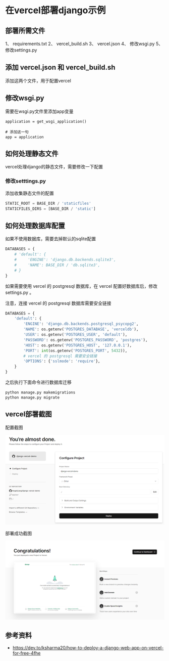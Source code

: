 # 在vercel部署django示例

## 部署所需文件

1、 requirements.txt
2、 vercel_build.sh
3、 vercel.json
4、 修改wsgi.py
5、 修改settings.py

## 添加 vercel.json 和 vercel_build.sh

添加这两个文件，用于配置vercel

## 修改wsgi.py

需要在wsgi.py文件里添加app变量

```
application = get_wsgi_application()

# 添加这一句
app = application
```

## 如何处理静态文件

vercel处理django的静态文件，需要修改一下配置

### 修改setttings.py

添加收集静态文件的配置

```python
STATIC_ROOT = BASE_DIR / 'staticfiles'
STATICFILES_DIRS = [BASE_DIR / 'static']
```

## 如何处理数据库配置

如果不使用数据库，需要去掉默认的sqlite配置

```python
DATABASES = {
    # 'default': {
    #     'ENGINE': 'django.db.backends.sqlite3',
    #     'NAME': BASE_DIR / 'db.sqlite3',
    # }
}
```

如果需要使用 vercel 的 postgresql 数据库，在 vercel 配置好数据库后，修改 settings.py 。

注意，连接 vercel 的 postgresql 数据库需要安全链接

```python
DATABASES = {
    'default': {
        'ENGINE': 'django.db.backends.postgresql_psycopg2',
        'NAME': os.getenv('POSTGRES_DATABASE', 'verceldb'),
        'USER': os.getenv('POSTGRES_USER', 'default'),
        'PASSWORD': os.getenv('POSTGRES_PASSWORD', 'postgres'),
        'HOST': os.getenv('POSTGRES_HOST', '127.0.0.1'),
        'PORT': int(os.getenv('POSTGRES_PORT', 5432)),
        # vercel 的 postgresql 需要安全链接
        'OPTIONS': {'sslmode': 'require'},
    }
}
```

之后执行下面命令进行数据库迁移

```
python manage.py makemigrations
python manage.py migrate
```

## vercel部署截图

配置截图

![](screenshot/config.png)

部署成功截图

![](screenshot/success.png)


## 参考资料

- https://dev.to/ksharma20/how-to-deploy-a-django-web-app-on-vercel-for-free-4fhe
